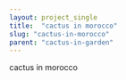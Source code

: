 ```yaml
---
layout: project_single
title:  "cactus in morocco"
slug: "cactus-in-morocco"
parent: "cactus-in-garden"
---
```

cactus in morocco
